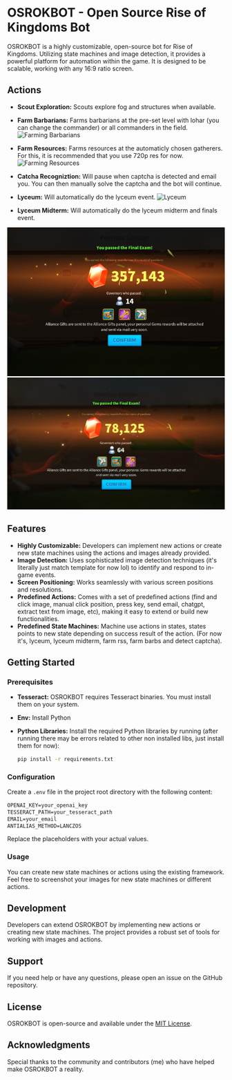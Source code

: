 
# OSROKBOT - Open Source Rise of Kingdoms Bot

OSROKBOT is a highly customizable, open-source bot for Rise of Kingdoms. Utilizing state machines and image detection, it provides a powerful platform for automation within the game. It is designed to be scalable, working with any 16:9 ratio screen.

## Actions

- **Scout Exploration:** Scouts explore fog and structures when available.
- **Farm Barbarians:** Farms barbarians at the pre-set level with lohar (you can change the commander) or all commanders in the field.
![Farming Barbarians](Media/Readme/farmbarbs.gif)

- **Farm Resources:** Farms resources at the automaticly chosen gatherers. For this, it is recommended that you use 720p res for now.
![Farming Resources](Media/Readme/farmrss.gif)
- **Catcha Recogniztion:** Will pause when captcha is detected and email you. You can then manually solve the captcha and the bot will continue.
- **Lyceum:** Will automatically do the lyceum event.
![Lyceum](Media/Readme/lyceum.gif)
- **Lyceum Midterm:** Will automatically do the lyceum midterm and finals event.
<img src="Media/Readme/lyceumwin1.png" width="800">
<img src="Media/Readme/lyceumwin2.png" width="800">



## Features

- **Highly Customizable:** Developers can implement new actions or create new state machines using the actions and images already provided.
- **Image Detection:** Uses sophisticated image detection techniques (it's literally just match template for now lol) to identify and respond to in-game events.
- **Screen Positioning:** Works seamlessly with various screen positions and resolutions.
- **Predefined Actions:** Comes with a set of predefined actions (find and click image, manual click position, press key, send email, chatgpt, extract text from image, etc), making it easy to extend or build new functionalities.
- **Predefined State Machines:** Machine use actions in states, states points to new state depending on success result of the action. (For now it's, lyceum, lyceum midterm, farm rss, farm barbs and detect captcha).

## Getting Started

### Prerequisites

- **Tesseract:** OSROKBOT requires Tesseract binaries. You must install them on your system.
- **Env:** Install Python
- **Python Libraries:** Install the required Python libraries by running (after running there may be errors related to other non installed libs, just install them for now):

  ```bash
  pip install -r requirements.txt
  ```

### Configuration

Create a `.env` file in the project root directory with the following content:

```env
OPENAI_KEY=your_openai_key
TESSERACT_PATH=your_tesseract_path
EMAIL=your_email
ANTIALIAS_METHOD=LANCZOS
```

Replace the placeholders with your actual values.

### Usage

You can create new state machines or actions using the existing framework. Feel free to screenshot your images for new state machines or different actions.

## Development

Developers can extend OSROKBOT by implementing new actions or creating new state machines. The project provides a robust set of tools for working with images and actions.

## Support

If you need help or have any questions, please open an issue on the GitHub repository.

## License

OSROKBOT is open-source and available under the [MIT License](LICENSE).

## Acknowledgments

Special thanks to the community and contributors (me) who have helped make OSROKBOT a reality.
